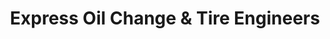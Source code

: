 ---
title: "Express Oil Change & Tire Engineers"
url: /atlanta/express-oil-change-and-tire-engineers-howell-mill-road-northwest/
shop: tyres
---